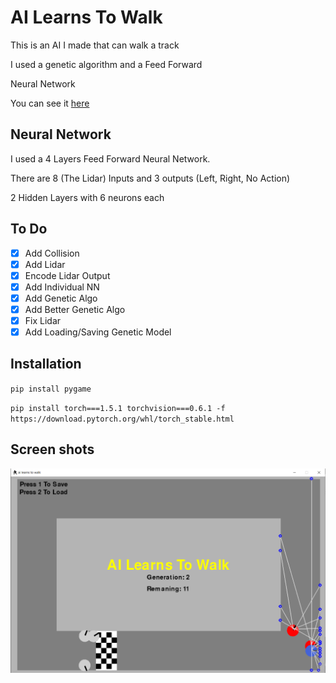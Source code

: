 # AI Learns To Walk
This is an AI I made that can walk a track

I used a genetic algorithm and a Feed Forward

Neural Network

You can see it [here](https://www.youtube.com/)

## Neural Network
I used a 4 Layers Feed Forward Neural Network.

There are 8 (The Lidar) Inputs and 3 outputs (Left, Right, No Action)

2 Hidden Layers with 6 neurons each

## To Do
- [X] Add Collision
- [X] Add Lidar
- [X] Encode Lidar Output
- [X] Add Individual NN
- [X] Add Genetic Algo
- [X] Add Better Genetic Algo
- [X] Fix Lidar
- [X] Add Loading/Saving Genetic Model

## Installation
`pip install pygame`

`pip install torch===1.5.1 torchvision===0.6.1 -f https://download.pytorch.org/whl/torch_stable.html`

## Screen shots
![alt text](https://github.com/DavidCurca/ai-learns-to-walk/blob/master/walk.png?raw=true)
